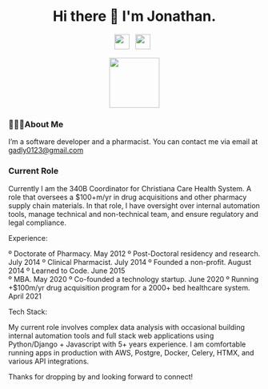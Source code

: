 <h1 align= 'center'> Hi there 👋 I'm Jonathan. </h1>
</p>
<p align='center'>
<a href="mailto:gadly0123@gmail.com"><img height="30" src="https://raw.githubusercontent.com/iansmathew/iansmathew/master/assets/icon_email.png"></a>&nbsp;&nbsp;
<a href="https://twitter.com/Jonathan_Adly_"><img height="30" src="https://raw.githubusercontent.com/iansmathew/iansmathew/master/assets/icon_twitter.png"></a>&nbsp;&nbsp;
</p>

<p align='center'>
<a href="https://jonathanadly.com"><kbd><img height="100" src="https://jonathanadly.com/static/jonathan.jpeg"></kbd> </a>


### 🙋🏽‍♂️About Me
I’m a software developer and a pharmacist. You can contact me via email at gadly0123@gmail.com


### Current Role

Currently I am the 340B Coordinator for Christiana Care Health System. A role that oversees a $100+m/yr in drug acquisitions and other pharmacy supply chain materials. In that role, I have oversight over internal automation tools, manage technical and non-technical team, and ensure regulatory and legal compliance.  

Experience:

º Doctorate of Pharmacy. May 2012 
º Post-Doctoral residency and research. July 2014
º Clinical Pharmacist. July 2014 
º Founded a non-profit. August 2014
º Learned to Code. June 2015  
º MBA. May 2020 
º Co-founded a technology startup.  June 2020 
º Running +$100m/yr drug acquisition program for a 2000+ bed healthcare system. April 2021

Tech Stack:

My current role involves complex data analysis with occasional building internal automation tools and full stack web applications using Python/Django + Javascript with 5+ years experience. I am comfortable running apps in production with AWS, Postgre, Docker, Celery, HTMX, and various API integrations.

Thanks for dropping by and looking forward to connect!
